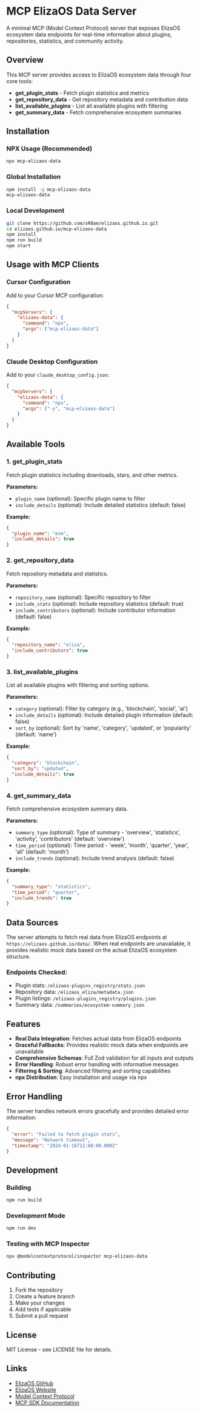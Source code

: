 # MCP ElizaOS Data Server

A minimal MCP (Model Context Protocol) server that exposes ElizaOS ecosystem data endpoints for real-time information about plugins, repositories, statistics, and community activity.

## Overview

This MCP server provides access to ElizaOS ecosystem data through four core tools:
- **get_plugin_stats** - Fetch plugin statistics and metrics
- **get_repository_data** - Get repository metadata and contribution data  
- **list_available_plugins** - List all available plugins with filtering
- **get_summary_data** - Fetch comprehensive ecosystem summaries

## Installation

### NPX Usage (Recommended)

```bash
npx mcp-elizaos-data
```

### Global Installation

```bash
npm install -g mcp-elizaos-data
mcp-elizaos-data
```

### Local Development

```bash
git clone https://github.com/xR0am/elizaos.github.io.git
cd elizaos.github.io/mcp-elizaos-data
npm install
npm run build
npm start
```

## Usage with MCP Clients

### Cursor Configuration

Add to your Cursor MCP configuration:

```json
{
  "mcpServers": {
    "elizaos-data": {
      "command": "npx",
      "args": ["mcp-elizaos-data"]
    }
  }
}
```

### Claude Desktop Configuration

Add to your `claude_desktop_config.json`:

```json
{
  "mcpServers": {
    "elizaos-data": {
      "command": "npx",
      "args": ["-y", "mcp-elizaos-data"]
    }
  }
}
```

## Available Tools

### 1. get_plugin_stats

Fetch plugin statistics including downloads, stars, and other metrics.

**Parameters:**
- `plugin_name` (optional): Specific plugin name to filter
- `include_details` (optional): Include detailed statistics (default: false)

**Example:**
```json
{
  "plugin_name": "evm",
  "include_details": true
}
```

### 2. get_repository_data

Fetch repository metadata and statistics.

**Parameters:**
- `repository_name` (optional): Specific repository to filter
- `include_stats` (optional): Include repository statistics (default: true)
- `include_contributors` (optional): Include contributor information (default: false)

**Example:**
```json
{
  "repository_name": "eliza",
  "include_contributors": true
}
```

### 3. list_available_plugins

List all available plugins with filtering and sorting options.

**Parameters:**
- `category` (optional): Filter by category (e.g., 'blockchain', 'social', 'ai')
- `include_details` (optional): Include detailed plugin information (default: false)
- `sort_by` (optional): Sort by 'name', 'category', 'updated', or 'popularity' (default: 'name')

**Example:**
```json
{
  "category": "blockchain",
  "sort_by": "updated",
  "include_details": true
}
```

### 4. get_summary_data

Fetch comprehensive ecosystem summary data.

**Parameters:**
- `summary_type` (optional): Type of summary - 'overview', 'statistics', 'activity', 'contributors' (default: 'overview')
- `time_period` (optional): Time period - 'week', 'month', 'quarter', 'year', 'all' (default: 'month')
- `include_trends` (optional): Include trend analysis (default: false)

**Example:**
```json
{
  "summary_type": "statistics",
  "time_period": "quarter",
  "include_trends": true
}
```

## Data Sources

The server attempts to fetch real data from ElizaOS endpoints at `https://elizaos.github.io/data/`. When real endpoints are unavailable, it provides realistic mock data based on the actual ElizaOS ecosystem structure.

### Endpoints Checked:
- Plugin stats: `/elizaos-plugins_registry/stats.json`
- Repository data: `/elizaos_eliza/metadata.json`
- Plugin listings: `/elizaos-plugins_registry/plugins.json`
- Summary data: `/summaries/ecosystem-summary.json`

## Features

- **Real Data Integration**: Fetches actual data from ElizaOS endpoints
- **Graceful Fallbacks**: Provides realistic mock data when endpoints are unavailable
- **Comprehensive Schemas**: Full Zod validation for all inputs and outputs
- **Error Handling**: Robust error handling with informative messages
- **Filtering & Sorting**: Advanced filtering and sorting capabilities
- **npx Distribution**: Easy installation and usage via npx

## Error Handling

The server handles network errors gracefully and provides detailed error information:

```json
{
  "error": "Failed to fetch plugin stats",
  "message": "Network timeout",
  "timestamp": "2024-01-16T12:00:00.000Z"
}
```

## Development

### Building

```bash
npm run build
```

### Development Mode

```bash
npm run dev
```

### Testing with MCP Inspector

```bash
npx @modelcontextprotocol/inspector mcp-elizaos-data
```

## Contributing

1. Fork the repository
2. Create a feature branch
3. Make your changes
4. Add tests if applicable
5. Submit a pull request

## License

MIT License - see LICENSE file for details.

## Links

- [ElizaOS GitHub](https://github.com/elizaos/eliza)
- [ElizaOS Website](https://elizaos.github.io)
- [Model Context Protocol](https://modelcontextprotocol.io)
- [MCP SDK Documentation](https://github.com/modelcontextprotocol/typescript-sdk)